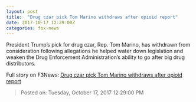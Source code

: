 ```yaml
---
layout: post
title:  "Drug czar pick Tom Marino withdraws after opioid report"
date: 2017-10-17 12:29:00Z
categories: fox-news
---
```


President Trump’s pick for drug czar, Rep. Tom Marino, has withdrawn from consideration following allegations he helped water down legislation and weaken the Drug Enforcement Administration’s ability to go after big drug distributors.


Full story on F3News: [Drug czar pick Tom Marino withdraws after opioid report](http://www.f3nws.com/n/MxHRaH)

> Posted on: Tuesday, October 17, 2017 12:29:00 PM
